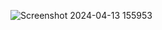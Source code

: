![Screenshot 2024-04-13 155953](https://github.com/IsmatQasim/Weather-App-With-JS/assets/127964069/6b33a062-a0eb-4f22-8732-43dce7cbc010)
